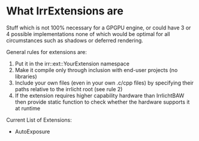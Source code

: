 # What IrrExtensions are

Stuff which is not 100% necessary for a GPGPU engine, or could have 3 or 4 possible implementations
none of which would be optimal for all circumstances such as shadows or deferred rendering.

General rules for extensions are:
1) Put it in the irr::ext::YourExtension namespace
2) Make it compile only through inclusion with end-user projects (no libraries)
3) Include your own files (even in your own .c/cpp files) by specifying their
   paths relative to the irrlicht root (see rule 2)
4) If the extension requires higher capability hardware than IrrlichtBAW then
   provide static function to check whether the hardware supports it at runtime


Current List of Extensions:
+ AutoExposure

